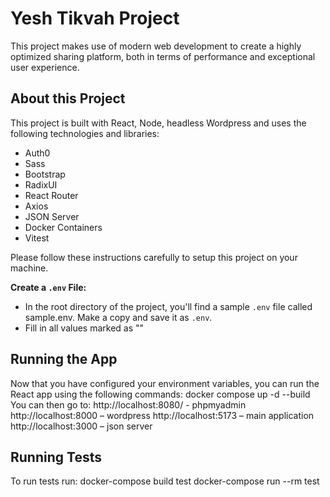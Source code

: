 # Yesh Tikvah Project

This project makes use of modern web development to create a highly optimized sharing platform, both in terms of performance and exceptional user experience.


## About this Project 

This project is built with React, Node, headless Wordpress and uses the following technologies and libraries: 

- Auth0 
- Sass
- Bootstrap 
- RadixUI
- React Router 
- Axios  
- JSON Server
- Docker Containers
- Vitest

Please follow these instructions carefully to setup this project on your machine. 


 **Create a `.env` File:**

   - In the root directory of the project, you'll find a sample `.env` file called sample.env. Make a copy and save it as `.env`.
   - Fill in all values marked as "<ADD>"  


## Running the App

Now that you have configured your environment variables, you can run the React app using the following commands:
docker compose up -d --build
You can then go to:
http://localhost:8080/  - phpmyadmin
http://localhost:8000 – wordpress
http://localhost:5173 – main application
http://localhost:3000 – json server

## Running Tests

To run tests run:
docker-compose build test
docker-compose run --rm test



